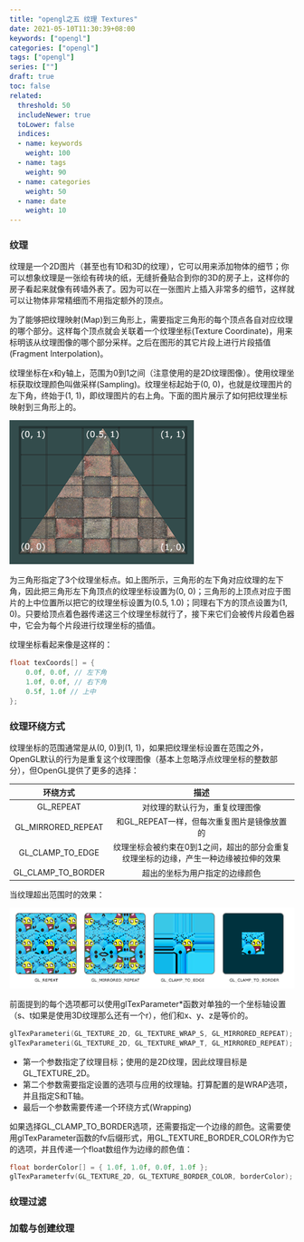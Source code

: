 ```yaml
---
title: "opengl之五 纹理 Textures"
date: 2021-05-10T11:30:39+08:00
keywords: ["opengl"]
categories: ["opengl"]
tags: ["opengl"]
series: [""]
draft: true
toc: false
related:
  threshold: 50
  includeNewer: true
  toLower: false
  indices:
  - name: keywords
    weight: 100
  - name: tags
    weight: 90
  - name: categories
    weight: 50
  - name: date
    weight: 10
---
```


### 纹理

纹理是一个2D图片（甚至也有1D和3D的纹理），它可以用来添加物体的细节；你可以想象纹理是一张绘有砖块的纸，无缝折叠贴合到你的3D的房子上，这样你的房子看起来就像有砖墙外表了。因为可以在一张图片上插入非常多的细节，这样就可以让物体非常精细而不用指定额外的顶点。


为了能够把纹理映射(Map)到三角形上，需要指定三角形的每个顶点各自对应纹理的哪个部分。这样每个顶点就会关联着一个纹理坐标(Texture Coordinate)，用来标明该从纹理图像的哪个部分采样。之后在图形的其它片段上进行片段插值(Fragment Interpolation)。

纹理坐标在x和y轴上，范围为0到1之间（注意使用的是2D纹理图像）。使用纹理坐标获取纹理颜色叫做采样(Sampling)。纹理坐标起始于(0, 0)，也就是纹理图片的左下角，终始于(1, 1)，即纹理图片的右上角。下面的图片展示了如何把纹理坐标映射到三角形上的。

![纹理坐标](/image/tex_coords.png)

为三角形指定了3个纹理坐标点。如上图所示，三角形的左下角对应纹理的左下角，因此把三角形左下角顶点的纹理坐标设置为(0, 0)；三角形的上顶点对应于图片的上中位置所以把它的纹理坐标设置为(0.5, 1.0)；同理右下方的顶点设置为(1, 0)。只要给顶点着色器传递这三个纹理坐标就行了，接下来它们会被传片段着色器中，它会为每个片段进行纹理坐标的插值。

纹理坐标看起来像是这样的：
```cpp
float texCoords[] = {
    0.0f, 0.0f, // 左下角
    1.0f, 0.0f, // 右下角
    0.5f, 1.0f // 上中
};
```

### 纹理环绕方式
纹理坐标的范围通常是从(0, 0)到(1, 1)，如果把纹理坐标设置在范围之外，OpenGL默认的行为是重复这个纹理图像（基本上忽略浮点纹理坐标的整数部分），但OpenGL提供了更多的选择：

| 环绕方式 | 描述 |
|:---:|:---:|
| GL_REPEAT | 对纹理的默认行为，重复纹理图像|
| GL_MIRRORED_REPEAT | 和GL_REPEAT一样，但每次重复图片是镜像放置的|
| GL_CLAMP_TO_EDGE | 纹理坐标会被约束在0到1之间，超出的部分会重复纹理坐标的边缘，产生一种边缘被拉伸的效果 |
| GL_CLAMP_TO_BORDER | 超出的坐标为用户指定的边缘颜色 |

当纹理超出范围时的效果：

![纹理效果](/image/texture_wrapping.png)

前面提到的每个选项都可以使用glTexParameter*函数对单独的一个坐标轴设置（s、t如果是使用3D纹理那么还有一个r），他们和x、y、z是等价的。
```cpp
glTexParameteri(GL_TEXTURE_2D, GL_TEXTURE_WRAP_S, GL_MIRRORED_REPEAT);
glTexParameteri(GL_TEXTURE_2D, GL_TEXTURE_WRAP_T, GL_MIRRORED_REPEAT);
```
- 第一个参数指定了纹理目标；使用的是2D纹理，因此纹理目标是GL_TEXTURE_2D。
- 第二个参数需要指定设置的选项与应用的纹理轴。打算配置的是WRAP选项，并且指定S和T轴。
- 最后一个参数需要传递一个环绕方式(Wrapping)

如果选择GL_CLAMP_TO_BORDER选项，还需要指定一个边缘的颜色。这需要使用glTexParameter函数的fv后缀形式，用GL_TEXTURE_BORDER_COLOR作为它的选项，并且传递一个float数组作为边缘的颜色值：

```cpp
float borderColor[] = { 1.0f, 1.0f, 0.0f, 1.0f };
glTexParameterfv(GL_TEXTURE_2D, GL_TEXTURE_BORDER_COLOR, borderColor);
```

### 纹理过滤




### 加载与创建纹理


